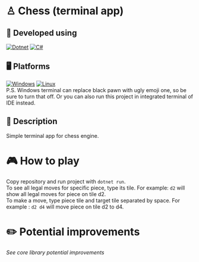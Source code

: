 # ♙ **Chess (terminal app)**
## 🔧 Developed using ##
[![Dotnet](https://img.shields.io/badge/dotnet-black?style=for-the-badge&logo=dotnet&logoColor=black&labelColor=orange)](#)
[![C#](https://img.shields.io/badge/CSharp-black?style=for-the-badge&logo=csharp&logoColor=black&labelColor=orange)](#)

## 🖥️ Platforms
[![Windows](https://img.shields.io/badge/Windows-black?style=for-the-badge&logo=Windows&logoColor=black&labelColor=orange)](#)
[![Linux](https://img.shields.io/badge/Linux-black?style=for-the-badge&logo=Linux&logoColor=black&labelColor=orange)](#)
<br>
P.S. Windows terminal can replace black pawn with ugly emoji one, so be sure to turn that off. Or you can also run this project in integrated terminal of IDE instead.

## 📃 Description
Simple terminal app for chess engine.

# 🎮 **How to play**
Copy repository and run project with `dotnet run`.
<br>
To see all legal moves for specific piece, type its tile. For example: `d2` will show all legal moves for piece on tile d2.
<br>
To make a move, type piece tile and target tile separated by space. For example : `d2 d4` will move piece on tile d2 to d4.

# ✏️ **Potential improvements**
*See core library potential improvements*